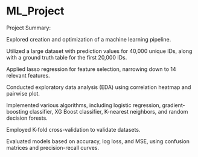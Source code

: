 # ML_Project

Project Summary:

Explored creation and optimization of a machine learning pipeline.

Utilized a large dataset with prediction values for 40,000 unique IDs, along with a ground truth table for the first 20,000 IDs.

Applied lasso regression for feature selection, narrowing down to 14 relevant features.

Conducted exploratory data analysis (EDA) using correlation heatmap and pairwise plot.

Implemented various algorithms, including logistic regression, gradient-boosting classifier, XG Boost classifier, K-nearest neighbors, and random decision forests.

Employed K-fold cross-validation to validate datasets.

Evaluated models based on accuracy, log loss, and MSE, using confusion matrices and precision-recall curves.
